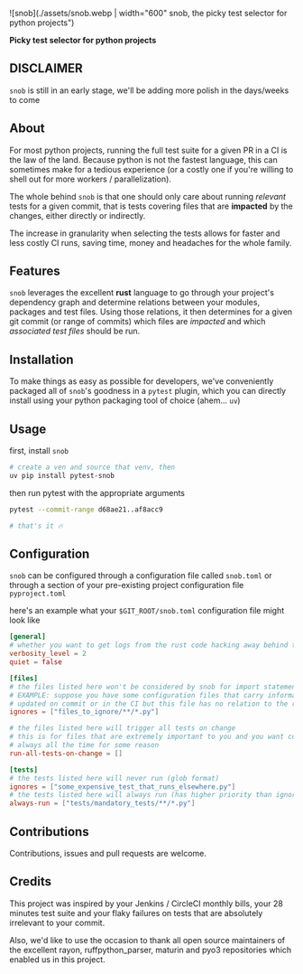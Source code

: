 <div aligne="center">

![snob](./assets/snob.webp | width="600" snob, the picky test selector for python projects")

**Picky test selector for python projects**

</div>

## DISCLAIMER

`snob` is still in an early stage, we'll be adding more polish in the days/weeks to come

## About

For most python projects, running the full test suite for a given PR in a CI is the law of the land.
Because python is not the fastest language, this can sometimes make for a tedious experience (or a costly one
if you're willing to shell out for more workers / parallelization).

The whole behind `snob` is that one should only care about running _relevant_ tests for a given commit, that is
tests covering files that are **impacted** by the changes, either directly or indirectly.

The increase in granularity when selecting the tests allows for faster and less costly CI runs, saving time, money
and headaches for the whole family.

## Features

`snob` leverages the excellent **rust** language to go through your project's dependency graph and determine 
relations between your modules, packages and test files. Using those relations, it then determines for a given
git commit (or range of commits) which files are _impacted_ and which _associated test files_ should be run.

## Installation

To make things as easy as possible for developers, we've conveniently packaged all of `snob`'s goodness in a `pytest`
plugin, which you can directly install using your python packaging tool of choice (ahem... `uv`)

## Usage

first, install `snob`

```bash
# create a ven and source that venv, then
uv pip install pytest-snob
```
then run pytest with the appropriate arguments

```bash
pytest --commit-range d68ae21..af8acc9

# that's it 🔥
```

## Configuration

`snob` can be configured through a configuration file called `snob.toml` or through a section of
your pre-existing project configuration file `pyproject.toml`

here's an example what your `$GIT_ROOT/snob.toml` configuration file might look like

```toml
[general]
# whether you want to get logs from the rust code hacking away behind the scene
verbosity_level = 2
quiet = false

[files]
# the files listed here won't be considered by snob for import statements (glob format)
# EXAMPLE: suppose you have some configuration files that carry information
# updated on commit or in the CI but this file has no relation to the rest of your codebase
ignores = ["files_to_ignore/**/*.py"]

# the files listed here will trigger all tests on change
# this is for files that are extremely important to you and you want covered
# always all the time for some reason
run-all-tests-on-change = []

[tests]
# the tests listed here will never run (glob format)
ignores = ["some_expensive_test_that_runs_elsewhere.py"]
# the tests listed here will always run (has higher priority than ignores)
always-run = ["tests/mandatory_tests/**/*.py"]
````
## Contributions

Contributions, issues and pull requests are welcome.

## Credits

This project was inspired by your Jenkins / CircleCI monthly bills, your 28 minutes test suite and your flaky failures
on tests that are absolutely irrelevant to your commit.

Also, we'd like to use the occasion to thank all open source maintainers of the excellent rayon, ruffpython_parser,
maturin and pyo3 repositories which enabled us in this project.
